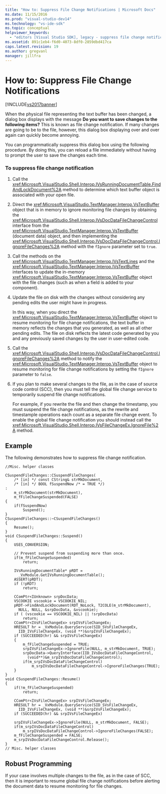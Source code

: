 ```yaml
---
title: "How to: Suppress File Change Notifications | Microsoft Docs"
ms.date: 11/15/2016
ms.prod: "visual-studio-dev14"
ms.technology: "vs-ide-sdk"
ms.topic: conceptual
helpviewer_keywords: 
  - "editors [Visual Studio SDK], legacy - suppress file change notification"
ms.assetid: 891c1eb4-f6d0-4073-8df0-2859dbd417ca
caps.latest.revision: 19
ms.author: gregvanl
manager: jillfra
---
```

# How to: Suppress File Change Notifications
[!INCLUDE[vs2017banner](../includes/vs2017banner.md)]

When the physical file representing the text buffer has been changed, a dialog box displays with the message **Do you want to save changes to the following items?** This is known as file change notification. If many changes are going to be to the file, however, this dialog box displaying over and over again can quickly become annoying.  
  
 You can programmatically suppress this dialog box using the following procedure. By doing this, you can reload a file immediately without having to prompt the user to save the changes each time.  
  
### To suppress file change notification  
  
1.  Call the <xref:Microsoft.VisualStudio.Shell.Interop.IVsRunningDocumentTable.FindAndLockDocument%2A> method to determine which text buffer object is associated with your open file.  
  
2.  Direct the <xref:Microsoft.VisualStudio.TextManager.Interop.VsTextBuffer> object that is in memory to ignore monitoring file changes by obtaining the <xref:Microsoft.VisualStudio.Shell.Interop.IVsDocDataFileChangeControl> interface from the <xref:Microsoft.VisualStudio.TextManager.Interop.VsTextBuffer> (document data) object, and then implementing the <xref:Microsoft.VisualStudio.Shell.Interop.IVsDocDataFileChangeControl.IgnoreFileChanges%2A> method with the `fIgnore` parameter set to `true`.  
  
3.  Call the methods on the <xref:Microsoft.VisualStudio.TextManager.Interop.IVsTextLines> and the <xref:Microsoft.VisualStudio.TextManager.Interop.IVsTextBuffer> interfaces to update the in-memory <xref:Microsoft.VisualStudio.TextManager.Interop.VsTextBuffer> object with the file changes (such as when a field is added to your component).  
  
4.  Update the file on disk with the changes without considering any pending edits the user might have in progress.  
  
     In this way, when you direct the <xref:Microsoft.VisualStudio.TextManager.Interop.VsTextBuffer> object to resume monitoring for file change notifications, the text buffer in memory reflects the changes that you generated, as well as all other pending edits. The file on disk reflects the latest code generated by you and any previously saved changes by the user in user-edited code.  
  
5.  Call the <xref:Microsoft.VisualStudio.Shell.Interop.IVsDocDataFileChangeControl.IgnoreFileChanges%2A> method to notify the <xref:Microsoft.VisualStudio.TextManager.Interop.VsTextBuffer> object to resume monitoring for file change notifications by setting the `fIgnore` parameter to `false`.  
  
6.  If you plan to make several changes to the file, as in the case of source code control (SCC), then you must tell the global file change service to temporarily suspend file change notifications.  
  
     For example, if you rewrite the file and then change the timestamp, you must suspend the file change notifications, as the rewrite and timestample operations each count as a separate file change event. To enable the global file change notification you should instead call the <xref:Microsoft.VisualStudio.Shell.Interop.IVsFileChangeEx.IgnoreFile%2A> method.  
  
## Example  
 The following demonstrates how to suppress file change notification.  
  
```cpp#  
//Misc. helper classes  
  
CSuspendFileChanges::CSuspendFileChanges(  
    /* [in] */ const CString& strMkDocument,   
    /* [in] */ BOOL fSuspendNow /* = TRUE */)   
:  
    m_strMkDocument(strMkDocument),  
    m_fFileChangeSuspended(FALSE)  
{  
    if(fSuspendNow)  
        Suspend();  
}  
CSuspendFileChanges::~CSuspendFileChanges()  
{  
    Resume();  
}  
void CSuspendFileChanges::Suspend()  
{  
    USES_CONVERSION;  
  
    // Prevent suspend from suspending more than once.  
    if(m_fFileChangeSuspended)  
        return;  
  
    IVsRunningDocumentTable* pRDT =   
      _VxModule.GetIVsRunningDocumentTable();  
    ASSERT(pRDT);  
    if (!pRDT)  
        return;  
  
    CComPtr<IUnknown> srpDocData;  
    VSCOOKIE vscookie = VSCOOKIE_NIL;  
    pRDT->FindAndLockDocument(RDT_NoLock, T2COLE(m_strMkDocument),    
      NULL, NULL, &srpDocData, &vscookie);  
    if ( (vscookie == VSCOOKIE_NIL) || !srpDocData)  
        return;  
    CComPtr<IVsFileChangeEx> srpIVsFileChangeEx;  
    HRESULT hr = _VxModule.QueryService(SID_SVsFileChangeEx,   
      IID_IVsFileChangeEx, (void **)&srpIVsFileChangeEx);  
    if (SUCCEEDED(hr) && srpIVsFileChangeEx)  
    {  
        m_fFileChangeSuspended = TRUE;  
        srpIVsFileChangeEx->IgnoreFile(NULL, m_strMkDocument, TRUE);   
        srpDocData->QueryInterface(IID_IVsDocDataFileChangeControl,   
          (void**)&m_srpIVsDocDataFileChangeControl);  
        if(m_srpIVsDocDataFileChangeControl)  
            m_srpIVsDocDataFileChangeControl->IgnoreFileChanges(TRUE);  
    }  
}  
void CSuspendFileChanges::Resume()  
{  
    if(!m_fFileChangeSuspended)  
        return;  
  
    CComPtr<IVsFileChangeEx> srpIVsFileChangeEx;  
    HRESULT hr = _VxModule.QueryService(SID_SVsFileChangeEx,   
      IID_IVsFileChangeEx, (void **)&srpIVsFileChangeEx);  
    if (SUCCEEDED(hr) && srpIVsFileChangeEx)  
  
    srpIVsFileChangeEx->IgnoreFile(NULL, m_strMkDocument, FALSE);   
    if(m_srpIVsDocDataFileChangeControl)  
        m_srpIVsDocDataFileChangeControl->IgnoreFileChanges(FALSE);  
    m_fFileChangeSuspended = FALSE;  
    m_srpIVsDocDataFileChangeControl.Release();  
}  
// Misc. helper classes  
```  
  
## Robust Programming  
 If your case involves multiple changes to the file, as in the case of SCC, then it is important to resume global file change notifications before alerting the document data to resume monitoring for file changes.
